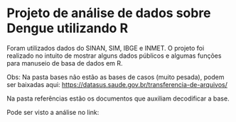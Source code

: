 # Projeto de análise de dados sobre Dengue utilizando R
Foram utilizados dados do SINAN, SIM, IBGE e INMET. O projeto foi realizado no intuito de mostrar alguns dados públicos e algumas funções para manuseio de basa de dados em R.

Obs:
Na pasta bases não estão as bases de casos (muito pesada), podem ser baixadas aqui: https://datasus.saude.gov.br/transferencia-de-arquivos/

Na pasta referências estão os documentos que auxiliam decodificar a base.

Pode ser visto a análise no link: 
